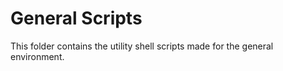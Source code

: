 General Scripts
=============

This folder contains the utility shell scripts made for the general environment.